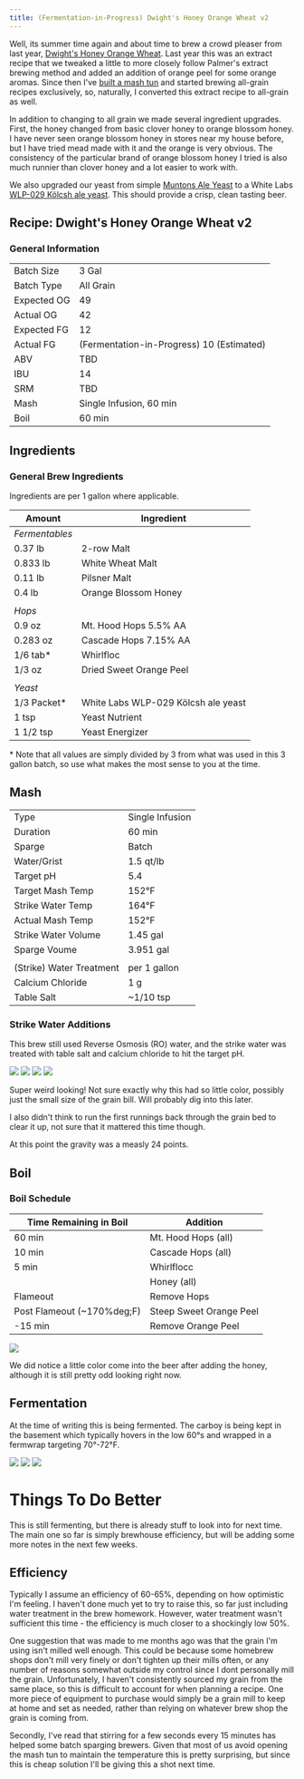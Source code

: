 ```yaml
---
title: (Fermentation-in-Progress) Dwight's Honey Orange Wheat v2
---
```


Well, its summer time again and about time to brew a crowd pleaser from last year, [Dwight's Honey Orange Wheat](/posts/brews/2018-08-01-dwights-orange-honey-wheat.html). Last year this was an extract recipe that we tweaked a little to more closely follow Palmer's extract brewing method and added an addition of orange peel for some orange aromas. Since then I've [built a mash tun](/posts/brews/2018-10-10-lets-build-a-mash-tun.html) and started brewing all-grain recipes exclusively, so, naturally, I converted this extract recipe to all-grain as well. 

In addition to changing to all grain we made several ingredient upgrades. First, the honey changed from basic clover honey to orange blossom honey. I have never seen orange blossom honey in stores near my house before, but I have tried mead made with it and the orange is very obvious. The consistency of the particular brand of orange blossom honey I tried is also much runnier than clover honey and a lot easier to work with. 

We also upgraded our yeast from simple [Muntons Ale Yeast](https://www.muntonshomebrew.com/category/yeasts-and-other-products/) to a White Labs [WLP-029 K&ouml;lcsh ale yeast](https://www.whitelabs.com/yeast-bank/wlp029-german-ale-k-lsch-yeast). This should provide a crisp, clean tasting beer.

## Recipe: Dwight's Honey Orange Wheat v2

### General Information

|             |                                           |
|-------------|-------------------------------------------|
| Batch Size  | 3 Gal                                     |
| Batch Type  | All Grain                                 |
| Expected OG | 49                                        |
| Actual OG   | 42                                        |
| Expected FG | 12                                        |
| Actual FG   | (Fermentation-in-Progress) 10 (Estimated) |
| ABV         | TBD                                       |
| IBU         | 14                                        |
| SRM         | TBD                                       |
| Mash        | Single Infusion, 60 min                   |
| Boil        | 60 min                                    |

## Ingredients

### General Brew Ingredients 

Ingredients are per 1 gallon where applicable.

| Amount         | Ingredient                              |
|----------------|-----------------------------------------|
| _Fermentables_ |                                         |
| 0.37 lb        | 2-row Malt                              |
| 0.833 lb       | White Wheat Malt                        |
| 0.11 lb        | Pilsner Malt                            |
| 0.4 lb         | Orange Blossom Honey                    |
|                |                                         |
| _Hops_         |                                         |
| 0.9 oz         | Mt. Hood Hops 5.5% AA                   |
| 0.283 oz       | Cascade Hops 7.15% AA                   |
| 1/6 tab\*      | Whirlfloc                               |
| 1/3 oz         | Dried Sweet Orange Peel                 |
|                |                                         |
| _Yeast_        |                                         |
| 1/3 Packet\*   | White Labs WLP-029 K&ouml;lcsh ale yeast |
| 1 tsp          | Yeast Nutrient                          |
| 1 1/2 tsp | Yeast Energizer |

\* Note that all values are simply divided by 3 from what was used in this 3 gallon batch, so use what makes the most sense to you at the time.

## Mash

|                          |                 |
|--------------------------|-----------------|
| Type                     | Single Infusion |
| Duration                 | 60 min          |
| Sparge                   | Batch           |
| Water/Grist              | 1.5 qt/lb       |
| Target pH                | 5.4             |
| Target Mash Temp         | 152&deg;F       |
| Strike Water Temp        | 164&deg;F       |
| Actual Mash Temp         | 152&deg;F       |
| Strike Water Volume      | 1.45 gal        |
| Sparge Voume             | 3.951 gal       |
|                          |                 |
| (Strike) Water Treatment | per 1 gallon     |
| Calcium Chloride         | 1 g             |
| Table Salt | ~1/10 tsp | 

### Strike Water Additions 

This brew still used Reverse Osmosis (RO) water, and the strike water was treated with table salt and calcium chloride to hit the target pH.

<div class="grid-container">
  <img src="/images/posts/brews/2019-05-06-dwights-honey-orange-wheat-v2/mash_1.jpg" >
  <img src="/images/posts/brews/2019-05-06-dwights-honey-orange-wheat-v2/mash_2.jpg" >
  <img src="/images/posts/brews/2019-05-06-dwights-honey-orange-wheat-v2/mash_3.jpg" >
  <img src="/images/posts/brews/2019-05-06-dwights-honey-orange-wheat-v2/mash_4.jpg" >
</div>

Super weird looking! Not sure exactly why this had so little color, possibly just the small size of the grain bill. Will probably dig into this later.

I also didn't think to run the first runnings back through the grain bed to clear it up, not sure that it mattered this time though.

At this point the gravity was a measly 24 points.

## Boil

### Boil Schedule

| Time Remaining in Boil | Addition            |
|------------------------|---------------------|
| 60 min                 | Mt. Hood Hops (all) |
| 10 min                 | Cascade Hops (all)  |
| 5 min                  | Whirlflocc          |
|                        | Honey (all)         |
| Flameout | Remove Hops | 
| Post Flameout (~170%deg;F) | Steep Sweet Orange Peel |
| -15 min | Remove Orange Peel | 

<div class="grid-container">
  <img src="/images/posts/brews/2019-05-06-dwights-honey-orange-wheat-v2/boil_1.jpg" >
</div>

We did notice a little color come into the beer after adding the honey, although it is still pretty odd looking right now.

## Fermentation

At the time of writing this is being fermented. The carboy is being kept in the basement which typically hovers in the low 60&deg;s and wrapped in a fermwrap targeting 70&deg;-72&deg;F.

<div class="grid-container">
  <img src="/images/posts/brews/2019-05-06-dwights-honey-orange-wheat-v2/fermentation_1.jpg" >
  <img src="/images/posts/brews/2019-05-06-dwights-honey-orange-wheat-v2/fermentation_2.jpg" >
  <img src="/images/posts/brews/2019-05-06-dwights-honey-orange-wheat-v2/fermentation_3.jpg" >
</div>


# Things To Do Better

This is still fermenting, but there is already stuff to look into for next time. The main one so far is simply brewhouse efficiency, but will be adding some more notes in the next few weeks.

## Efficiency

Typically I assume an efficiency of 60-65%, depending on how optimistic I'm feeling. I haven't done much yet to try to raise this, so far just including water treatment in the brew homework. However, water treatment wasn't sufficient this time - the efficiency is much closer to a shockingly low 50%. 

One suggestion that was made to me months ago was that the grain I'm using isn't milled well enough. This could be because some homebrew shops don't mill very finely or don't tighten up their mills often, or any number of reasons somewhat outside my control since I dont personally mill the grain. Unfortunately, I haven't consistently sourced my grain from the same place, so this is difficult to account for when planning a recipe. One more piece of equipment to purchase would simply be a grain mill to keep at home and set as needed, rather than relying on whatever brew shop the grain is coming from.

Secondly, I've read that stirring for a few seconds every 15 minutes has helped some batch sparging brewers. Given that most of us avoid opening the mash tun to maintain the temperature this is pretty surprising, but since this is cheap solution I'll be giving this a shot next time.
